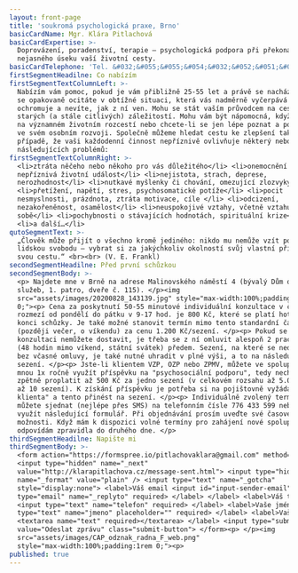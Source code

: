 ```yaml
---
layout: front-page
title: 'soukromá psychologická praxe, Brno'
basicCardName: Mgr. Klára Pitlachová
basicCardExpertise: >-
  Doprovázení, poradenství, terapie – psychologická podpora při překonávání
  nejasného úseku vaší životní cesty.
basicCardTelephone: 'Tel. &#032;&#055;&#055;&#054;&#032;&#052;&#051;&#051;&#032;&#053;&#057;&#057;'
firstSegmentHeadilne: Co nabízím
firstSegmentTextColumnLeft: >-
  Nabízím vám pomoc, pokud je vám přibližně 25-55 let a právě se nacházíte nebo
  se opakovaně ocitáte v obtížné situaci, která vás nadměrně vyčerpává či
  ochromuje a nevíte, jak z ní ven. Mohu se stát vaším průvodcem na cestě ven ze
  starých (a stále citlivých) záležitostí. Mohu vám být nápomocná, když váháte
  na významném životním rozcestí nebo chcete-li se jen lépe poznat a posunout se
  ve svém osobním rozvoji. Společně můžeme hledat cestu ke zlepšení také v
  případě, že vaši každodenní činnost nepříznivě ovlivňuje některý nebo více z
  následujících problémů:
firstSegmentTextColumnRight: >-
  <li>ztráta něčeho nebo někoho pro vás důležitého</li> <li>onemocnění či jiná
  nepříznivá životní událost</li> <li>nejistota, strach, deprese,
  nerozhodnost</li> <li>nutkavé myšlenky či chování, omezující zlozvyky</li>
  <li>přetížení, napětí, stres, psychosomatické potíže</li> <li>pocit
  nesmyslnosti, prázdnota, ztráta motivace, cíle </li> <li>odcizení,
  nezakořeněnost, osamělost</li> <li>neuspokojivé vztahy, včetně vztahu k
  sobě</li> <li>pochybnosti o stávajících hodnotách, spirituální krize</li>
  <li>a další…</li>
qutoSegmentText: >-
  „Člověk může přijít o všechno kromě jediného: nikdo mu nemůže vzít poslední
  lidskou svobodu – vybrat si za jakýchkoliv okolností svůj vlastní přístup,
  svou cestu.“ <br><br> (V. E. Frankl)
secondSegmentHeadilne: Před první schůzkou
secondSegmentBody: >-
  <p> Najdete mne v Brně na adrese Malinovského náměstí 4 (bývalý Dům odborových
  služeb, 1. patro, dveře č. 115). </p><img
  src="assets/images/20200828_143139.jpg" style="max-width:100%;padding:1rem
  0;"><p> Cena za poskytnutí 50-55 minutové individuální konzultace v časovém
  rozmezí od pondělí do pátku v 9-17 hod. je 800 Kč, které se platí hotově na
  konci schůzky. Je také možné stanovit termín mimo tento standardní čas
  (později večer, o víkendu) za cenu 1.200 Kč/sezení. </p><p> Pokud se na
  konzultaci nemůžete dostavit, je třeba se z ní omluvit alespoň 2 pracovní dny
  (48 hodin mimo víkend, státní svátek) předem. Sezení, na které se nedostavíte
  bez včasné omluvy, je také nutné uhradit v plné výši, a to na následujícím
  sezení. </p><p> Jste-li klientem VZP, OZP nebo ZPMV, můžete ve spolupráci se
  mnou 1x ročně využít příspěvku na "psychosociální podporu", tedy nechat si
  zpětně proplatit až 500 Kč za jedno sezení (v celkovém rozsahu až 5.000 Kč za
  až 10 sezení). K získání příspěvku je potřeba si na pojištovně vyžádat "poukaz
  klienta" a tento přinést na sezení. </p><p> Individuálně zvolený termín si
  můžete sjednat (nejlépe přes SMS) na telefonním čísle 776 433 599 nebo můžete
  využít následující formulář. Při objednávání prosím uveďte své časové
  možnosti. Když mám k dispozici volné termíny pro zahájení nové spolupráce,
  odpovídám zpravidla do druhého dne. </p>
thirdSegmentHeadilne: Napište mi
thirdSegmentBody: >-
  <form action="https://formspree.io/pitlachovaklara@gmail.com" method="POST">
  <input type="hidden" name="_next"
  value="http://klarapitlachova.cz/message-sent.html"> <input type="hidden"
  name="_format" value="plain" /> <input type="text" name="_gotcha"
  style="display:none"> <label>Váš email <input id="input-sender-email"
  type="email" name="_replyto" required> </label> </label> <label>Váš telefon
  <input type="text" name="telefon" required> </label> <label>Vaše jméno <input
  type="text" name="jmeno" placeholder="" required> </label> <label>Vaše zpráva
  <textarea name="text" required></textarea> </label> <input type="submit"
  value="Odeslat zprávu" class="submit-button"> </form><p> </p><img
  src="assets/images/CAP_odznak_radna_F_web.png"
  style="max-width:100%;padding:1rem 0;"><p>
published: true
---
```

